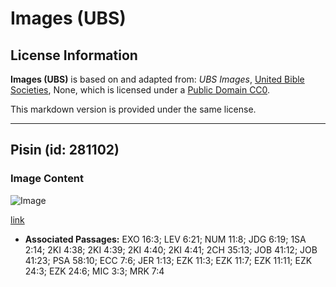 # Images (UBS)

## License Information

**Images (UBS)** is based on and adapted from: _UBS Images_, [United Bible Societies](https://unitedbiblesocieties.org/), None, which is licensed under a [Public Domain CC0](https://creativecommons.org/public-domain/cc0/).

This markdown version is provided under the same license.



--------------------------------

## Pisin (id: 281102)

### Image Content

![Image](https://cdn.aquifer.bible/aquifer-content/resources/Media/WEB-0485_pot.jpg)

[link](https://cdn.aquifer.bible/aquifer-content/resources/Media/WEB-0485_pot.jpg)

* **Associated Passages:** EXO 16:3; LEV 6:21; NUM 11:8; JDG 6:19; 1SA 2:14; 2KI 4:38; 2KI 4:39; 2KI 4:40; 2KI 4:41; 2CH 35:13; JOB 41:12; JOB 41:23; PSA 58:10; ECC 7:6; JER 1:13; EZK 11:3; EZK 11:7; EZK 11:11; EZK 24:3; EZK 24:6; MIC 3:3; MRK 7:4

